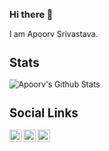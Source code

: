 ### Hi there 👋
 
I am Apoorv Srivastava.

## Stats
![Apoorv's Github Stats](https://github-readme-stats.vercel.app/api?username=MaskedCarrot&show_icons=true&include_all_commits=true&count_private=true&theme=onedark&show_icons=true)



## Social Links
<a href="https://www.linkedin.com/in/MaskedCarrot/">
  <img align="left" alt="Apoorv's Linkdein" width="22px" src="https://cdn.jsdelivr.net/npm/simple-icons@v3/icons/linkedin.svg" />
</a>
<a href="https://github.com/MaskedCarrot">
  <img align="left" alt="MaskedCarrot's Github" width="22px" src="https://cdn.jsdelivr.net/npm/simple-icons@v3/icons/github.svg" />
</a>
<a href="https://stackoverflow.com/users/12505541/apoorv-srivastava">
  <img align="left" alt="Apoorv's Stackoverflow" width="22px" src="https://cdn.jsdelivr.net/npm/simple-icons@v3/icons/stackoverflow.svg" />
</a>
